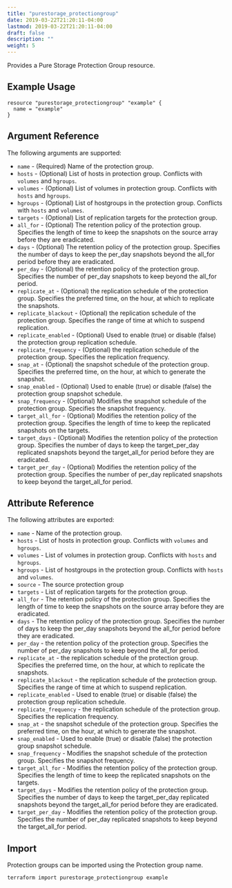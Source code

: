 ```yaml
---
title: "purestorage_protectiongroup"
date: 2019-03-22T21:20:11-04:00
lastmod: 2019-03-22T21:20:11-04:00
draft: false
description: ""
weight: 5
---
```


Provides a Pure Storage Protection Group resource.

## Example Usage

```
resource "purestorage_protectiongroup" "example" {
  name = "example"
}
```

## Argument Reference

The following arguments are supported:

+ `name` - (Required) Name of the protection group.
+ `hosts` - (Optional) List of hosts in protection group. Conflicts with `volumes` and `hgroups`.
+ `volumes` - (Optional) List of volumes in protection group. Conflicts with `hosts` and `hgroups`.
+ `hgroups` - (Optional) List of hostgroups in the protection group. Conflicts with `hosts` and `volumes`.
+ `targets` - (Optional) List of replication targets for the protection group.
+ `all_for` - (Optional) The retention policy of the protection group. Specifies the length of time to keep the snapshots on the source array before they are eradicated.
+ `days` - (Optional) The retention policy of the protection group. Specifies the number of days to keep the per_day snapshots beyond the all_for period before they are eradicated.
+ `per_day` - (Optional) the retention policy of the protection group. Specifies the number of per_day snapshots to keep beyond the all_for period.
+ `replicate_at` - (Optional) the replication schedule of the protection group. Specifies the preferred time, on the hour, at which to replicate the snapshots.
+ `replicate_blackout` - (Optional) the replication schedule of the protection group. Specifies the range of time at which to suspend replication.
+ `replicate_enabled` - (Optional) Used to enable (true) or disable (false) the protection group replication schedule.
+ `replicate_frequency` - (Optional) the replication schedule of the protection group. Specifies the replication frequency.
+ `snap_at` - (Optional) the snapshot schedule of the protection group. Specifies the preferred time, on the hour, at which to generate the snapshot.
+ `snap_enabled` - (Optional) Used to enable (true) or disable (false) the protection group snapshot schedule.
+ `snap_frequency` - (Optional) Modifies the snapshot schedule of the protection group. Specifies the snapshot frequency.
+ `target_all_for` - (Optional) Modifies the retention policy of the protection group. Specifies the length of time to keep the replicated snapshots on the targets.
+ `target_days` - (Optional) Modifies the retention policy of the protection group. Specifies the number of days to keep the target_per_day replicated snapshots beyond the target_all_for period before they are eradicated.
+ `target_per_day` - (Optional) Modifies the retention policy of the protection group. Specifies the number of per_day replicated snapshots to keep beyond the target_all_for period.

## Attribute Reference

The following attributes are exported:

+ `name` - Name of the protection group.
+ `hosts` - List of hosts in protection group. Conflicts with `volumes` and `hgroups`.
+ `volumes` - List of volumes in protection group. Conflicts with `hosts` and `hgroups`.
+ `hgroups` - List of hostgroups in the protection group. Conflicts with `hosts` and `volumes`.
+ `source` - The source protection group
+ `targets` - List of replication targets for the protection group.
+ `all_for` - The retention policy of the protection group. Specifies the length of time to keep the snapshots on the source array before they are eradicated.
+ `days` - The retention policy of the protection group. Specifies the number of days to keep the per_day snapshots beyond the all_for period before they are eradicated.
+ `per_day` - the retention policy of the protection group. Specifies the number of per_day snapshots to keep beyond the all_for period.
+ `replicate_at` - the replication schedule of the protection group. Specifies the preferred time, on the hour, at which to replicate the snapshots.
+ `replicate_blackout` - the replication schedule of the protection group. Specifies the range of time at which to suspend replication.
+ `replicate_enabled` - Used to enable (true) or disable (false) the protection group replication schedule.
+ `replicate_frequency` - the replication schedule of the protection group. Specifies the replication frequency.
+ `snap_at` - the snapshot schedule of the protection group. Specifies the preferred time, on the hour, at which to generate the snapshot.
+ `snap_enabled` - Used to enable (true) or disable (false) the protection group snapshot schedule.
+ `snap_frequency` - Modifies the snapshot schedule of the protection group. Specifies the snapshot frequency.
+ `target_all_for` - Modifies the retention policy of the protection group. Specifies the length of time to keep the replicated snapshots on the targets.
+ `target_days` - Modifies the retention policy of the protection group. Specifies the number of days to keep the target_per_day replicated snapshots beyond the target_all_for period before they are eradicated.
+ `target_per_day` - Modifies the retention policy of the protection group. Specifies the number of per_day replicated snapshots to keep beyond the target_all_for period.

## Import

Protection groups can be imported using the Protection group name.

```
terraform import purestorage_protectiongroup example
```
